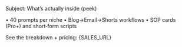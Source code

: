 Subject: What’s actually inside (peek)

• 40 prompts per niche
• Blog→Email→Shorts workflows
• SOP cards (Pro+) and short‑form scripts

See the breakdown + pricing: {SALES_URL}
